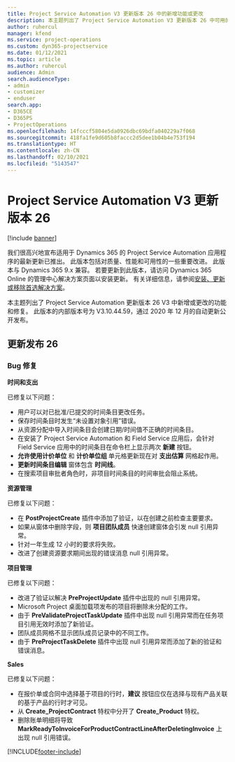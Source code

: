 ```yaml
---
title: Project Service Automation V3 更新版本 26 中的新增功能或更改
description: 本主题列出了 Project Service Automation V3 更新版本 26 中可用的功能和修复。
author: ruhercul
manager: kfend
ms.service: project-operations
ms.custom: dyn365-projectservice
ms.date: 01/12/2021
ms.topic: article
ms.author: ruhercul
audience: Admin
search.audienceType:
- admin
- customizer
- enduser
search.app:
- D365CE
- D365PS
- ProjectOperations
ms.openlocfilehash: 14fcccf5804e5da0926dbc69bdfa040229a7f068
ms.sourcegitcommit: 418fa1fe9d605b8faccc2d5dee1b04b4e753f194
ms.translationtype: HT
ms.contentlocale: zh-CN
ms.lasthandoff: 02/10/2021
ms.locfileid: "5143547"
---
```

# <a name="project-service-automation-update-release-26-v3"></a>Project Service Automation V3 更新版本 26

[!include [banner](../includes/psa-now-project-operations.md)]

我们很高兴地宣布适用于 Dynamics 365 的 Project Service Automation 应用程序的最新更新已推出。 此版本包括对质量、性能和可用性的一些重要改进。 此版本与 Dynamics 365 9.x 兼容。 若要更新到此版本，请访问 Dynamics 365 Online 的管理中心解决方案页面以安装更新。 有关详细信息，请参阅[安装、更新或移除首选解决方案](https://docs.microsoft.com/power-platform/admin/install-remove-preferred-solution)。

本主题列出了 Project Service Automation 更新版本 26 V3 中新增或更改的功能和修复。 此版本的内部版本号为 V3.10.44.59，通过 2020 年 12 月的自动更新公开发布。

## <a name="update-release-26"></a>更新发布 26

### <a name="bug-fixes"></a>Bug 修复

**时间和支出**

已修复以下问题：

- 用户可以对已批准/已提交的时间条目更改任务。
- 保存时间条目时发生“未设置对象引用”错误。
- 从资源分配中导入时间条目会创建日期/时间值不正确的时间条目。
- 在安装了 Project Service Automation 和 Field Service 应用后，会针对 Field Service 应用中的时间条目在命令栏上显示两次 **新建** 按钮。
- **允许使用计价单位** 和 **计价单位组** 单元格更新现在对 **支出估算** 网格起作用。
- **更新时间条目编辑** 窗体包含 **时间线**。
- 在搜索项目审批者角色时，非项目时间条目的时间审批会阻止系统。

**资源管理**

已修复以下问题：

- 在 **PostProjectCreate** 插件中添加了验证，以在创建之前检查主要要求。
- 如果从窗体中删除字段，则 **项目团队成员** 快速创建窗体会引发 null 引用异常。
- 针对一年生成 12 小时的要求将失败。
- 改进了创建资源要求期间出现的错误消息 null 引用异常。

**项目管理**

已修复以下问题：

- 改进了验证以解决 **PreProjectUpdate** 插件中出现的 null 引用异常。
- Microsoft Project 桌面加载项发布的项目将删除未分配的工作。
- 由于 **PreValidateProjectTaskUpdate** 插件中出现 null 引用异常而在任务项目引用无效时添加了新验证。
- 团队成员网格不显示团队成员记录中的不同工作。
- 由于 **PreProjectTaskDelete** 插件中出现 null 引用异常而添加了新的验证和错误消息。

**Sales**

已修复以下问题：

- 在报价单或合同中选择基于项目的行时，**建议** 按钮应仅在选择与现有产品关联的基于产品的行时才可见。
- 从 **Create_ProjectContract** 特权中分开了 **Create_Product** 特权。
- 删除账单明细将导致 **MarkReadyToInvoiceForProductContractLineAfterDeletingInvoice** 上出现 null 引用错误。


[!INCLUDE[footer-include](../includes/footer-banner.md)]